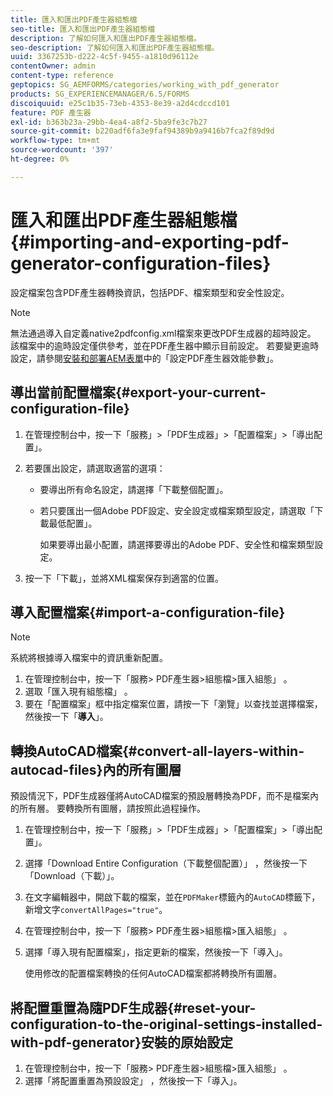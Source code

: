 ```yaml
---
title: 匯入和匯出PDF產生器組態檔
seo-title: 匯入和匯出PDF產生器組態檔
description: 了解如何匯入和匯出PDF產生器組態檔。
seo-description: 了解如何匯入和匯出PDF產生器組態檔。
uuid: 3367253b-d222-4c5f-9455-a1810d96112e
contentOwner: admin
content-type: reference
geptopics: SG_AEMFORMS/categories/working_with_pdf_generator
products: SG_EXPERIENCEMANAGER/6.5/FORMS
discoiquuid: e25c1b35-73eb-4353-8e39-a2d4cdccd101
feature: PDF 產生器
exl-id: b363b23a-29bb-4ea4-a8f2-5ba9fe3c7b27
source-git-commit: b220adf6fa3e9faf94389b9a9416b7fca2f89d9d
workflow-type: tm+mt
source-wordcount: '397'
ht-degree: 0%

---
```


# 匯入和匯出PDF產生器組態檔{#importing-and-exporting-pdf-generator-configuration-files}

設定檔案包含PDF產生器轉換資訊，包括PDF、檔案類型和安全性設定。

>[!NOTE]
>
>無法通過導入自定義native2pdfconfig.xml檔案來更改PDF生成器的超時設定。 該檔案中的逾時設定僅供參考，並在PDF產生器中顯示目前設定。 若要變更逾時設定，請參閱[安裝和部署AEM表單](https://www.adobe.com/go/learn_aemforms_installJBoss_63)中的「設定PDF產生器效能參數」。

## 導出當前配置檔案{#export-your-current-configuration-file}

1. 在管理控制台中，按一下「服務」>「PDF生成器」>「配置檔案」>「導出配置」。
1. 若要匯出設定，請選取適當的選項：

   * 要導出所有命名設定，請選擇「下載整個配置」。
   * 若只要匯出一個Adobe PDF設定、安全設定或檔案類型設定，請選取「下載最低配置」。

      如果要導出最小配置，請選擇要導出的Adobe PDF、安全性和檔案類型設定。

1. 按一下「下載」，並將XML檔案保存到適當的位置。

## 導入配置檔案{#import-a-configuration-file}

>[!NOTE]
>
>系統將根據導入檔案中的資訊重新配置。

1. 在管理控制台中，按一下「服務> PDF產生器>組態檔>匯入組態」 。
1. 選取「匯入現有組態檔」 。
1. 要在「配置檔案」框中指定檔案位置，請按一下「瀏覽」以查找並選擇檔案，然後按一下「**導入**」。

## 轉換AutoCAD檔案{#convert-all-layers-within-autocad-files}內的所有圖層

預設情況下，PDF生成器僅將AutoCAD檔案的預設層轉換為PDF，而不是檔案內的所有層。 要轉換所有圖層，請按照此過程操作。

1. 在管理控制台中，按一下「服務」>「PDF生成器」>「配置檔案」>「導出配置」。
1. 選擇「Download Entire Configuration（下載整個配置）」 ，然後按一下「Download（下載）」。
1. 在文字編輯器中，開啟下載的檔案，並在`PDFMaker`標籤內的`AutoCAD`標籤下，新增文字`convertAllPages="true"`。
1. 在管理控制台中，按一下「服務> PDF產生器>組態檔>匯入組態」 。
1. 選擇「導入現有配置檔案」，指定更新的檔案，然後按一下「導入」。

   使用修改的配置檔案轉換的任何AutoCAD檔案都將轉換所有圖層。

## 將配置重置為隨PDF生成器{#reset-your-configuration-to-the-original-settings-installed-with-pdf-generator}安裝的原始設定

1. 在管理控制台中，按一下「服務> PDF產生器>組態檔>匯入組態」 。
1. 選擇「將配置重置為預設設定」 ，然後按一下「導入」。
